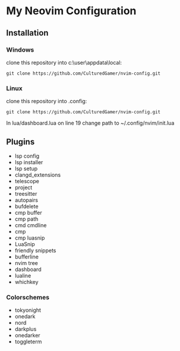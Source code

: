 # My Neovim Configuration

## Installation
### Windows
clone this repository into c:\user\appdata\local:

    git clone https://github.com/CulturedGamer/nvim-config.git
### Linux 
clone this repository into .config:

    git clone https://github.com/CulturedGamer/nvim-config.git
    
In lua/dashboard.lua on line 19 change path to ~/.config/nvim/init.lua
## Plugins
- lsp config
- lsp installer
- lsp setup
- clangd_extensions
- telescope
- project
- treesitter
- autopairs
- bufdelete
- cmp buffer
- cmp path
- cmd cmdline
- cmp
- cmp luasnip
- LuaSnip
- friendly snippets
- bufferline
- nvim tree
- dashboard
- lualine
- whichkey
### Colorschemes
- tokyonight
- onedark
- nord
- darkplus
- onedarker
- toggleterm
